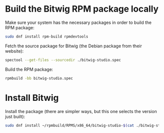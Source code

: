 # Build the Bitwig RPM package locally

Make sure your system has the necessary packages in order to build the RPM package:

```bash
sudo dnf install rpm-build rpmdevtools
```

Fetch the source package for Bitwig (the Debian package from their website):

```bash
spectool --get-files --sourcedir ./bitwig-studio.spec
```

Build the RPM package:

```bash
rpmbuild -bb bitwig-studio.spec
```

# Install Bitwig

Install the package (there are simpler ways, but this one selects the version just built):

```bash
sudo dnf install ~/rpmbuild/RPMS/x86_64/bitwig-studio-$(cat ./bitwig-studio.spec | grep Version | rev | cut -d\  -f1 | rev)-*.rpm
```